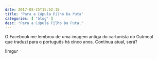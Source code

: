 ```yaml
---
date: 2017-08-25T15:52:15
title: "Para a Cúpula Filho Da Puta"
categories: [ "blog" ]
desc: "Para a Cúpula Filho Da Puta."
---
```

O Facebook me lembrou de uma imagem antiga do cartunista do Oatmeal que traduzi para o português há cinco anos. Continua atual, será?

!Imgur

